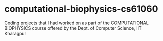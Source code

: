 # computational-biophysics-cs61060
Coding projects that I had worked on as part of the COMPUTATIONAL BIOPHYSICS course offered by the Dept. of Computer Science, IIT Kharagpur
